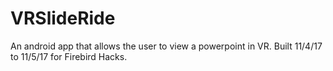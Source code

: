 # VRSlideRide
An android app that allows the user to view a powerpoint in VR. Built 11/4/17 to 11/5/17 for Firebird Hacks.
